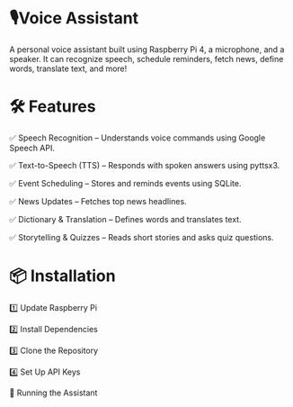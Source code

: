 # 🎙Voice Assistant
A personal voice assistant built using Raspberry Pi 4, a microphone, and a speaker. It can recognize speech, schedule reminders, fetch news, define words, translate text, and more!
# 🛠 Features
✅ Speech Recognition – Understands voice commands using Google Speech API.

✅ Text-to-Speech (TTS) – Responds with spoken answers using pyttsx3.

✅ Event Scheduling – Stores and reminds events using SQLite.

✅ News Updates – Fetches top news headlines.

✅ Dictionary & Translation – Defines words and translates text.

✅ Storytelling & Quizzes – Reads short stories and asks quiz questions.
# 📦 Installation
1️⃣ Update Raspberry Pi

2️⃣ Install Dependencies

3️⃣ Clone the Repository

4️⃣ Set Up API Keys

🚀 Running the Assistant
